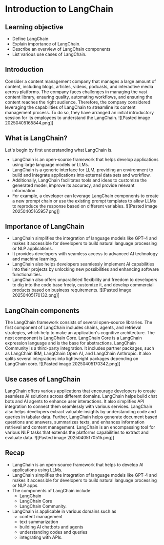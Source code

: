 # Introduction to LangChain
## Learning objective
- Define LangChain
- Explain importance of LangChain.
- Describe an overview of LangChain components 
- List various use cases of LangChain.

## Introduction
Consider a content management company that manages a large amount of content, including blogs, articles, videos, podcasts, and interactive media across platforms.
The company faces challenges in managing the vast content library, ensuring quality, automating workflows, and ensuring the content reaches the right audience.
Therefore, the company considered leveraging the capabilities of LangChain to streamline its content management process.
To do so, they have arranged an initial introductory session for its employees to understand the LangChain.
![[Pasted image 20250405165844.png]]

## What is LangChain?
Let's begin by first understanding what LangChain is.
- LangChain is an open-source framework that helps develop applications using large language models or LLMs.
- LangChain is a generic interface for LLM, providing an environment to build and integrate applications into external data sets and workflow.
- Additionally, LangChain facilitates tools and ideas to customize the generated model, improve its accuracy, and provide relevant information.
- For example, a developer can leverage LangChain components to create a new prompt chain or use the existing prompt templates to allow LLMs to reproduce the response based on different variables.
![[Pasted image 20250405165957.png]]

## Importance of LangChain
- LangChain simplifies the integration of language models like GPT-4 and makes it accessible for developers to build natural language processing or NLP applications.
- It provides developers with seamless access to advanced AI technology and machine learning.
- LangChain also helps developers seamlessly implement AI capabilities into their projects by unlocking new possibilities and enhancing software functionalities.
- LangChain also offers unparalleled flexibility and freedom to developers to dig into the code base freely, customize it, and develop commercial products based on business requirements.
![[Pasted image 20250405170132.png]]

## LangChain components
The LangChain framework consists of several open-source libraries.
The first component of LangChain includes chains, agents, and retrieval strategies, which help to make an application's cognitive architecture.
The next component is LangChain Core.
LangChain Core is a LangChain expression language and is the base for abstractions.
LangChain Community is a third-party integration.
It includes partner packages, such as LangChain IBM, LangChain Open AI, and LangChain Anthropic.
It also splits several integrations into lightweight packages depending on LangChain core.
![[Pasted image 20250405170342.png]]

## Use cases of LangChain
LangChain offers various applications that encourage developers to create seamless AI solutions across different domains.
LangChain helps build chat bots and AI agents to enhance user interactions.
It also simplifies API integration to connect them seamlessly with various services.
LangChain also helps developers extract valuable insights by understanding code and queries in tabular data.
Further, LangChain helps generate document based questions and answers, summarizes texts, and enhances information retrieval and content management.
LangChain is an encompassing tool for various NLP tasks that extends the platforms capabilities to extract and evaluate data.
![[Pasted image 20250405170515.png]]
## Recap
- LangChain is an open-source framework that helps to develop AI applications using LLMs.
- LangChain simplifies the integration of language models like GPT-4 and makes it accessible for developers to build natural language processing or NLP apps.
- The components of LangChain include 
	- LangChain
	- LangChain Core
	- LangChain Community.
- LangChain is applicable in various domains such as 
	- content management
	- text summarization 
	- building AI chatbots and agents
	- understanding codes and queries
	- integrating with APIs.